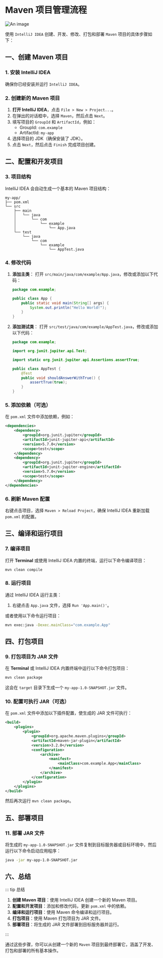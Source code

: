 # Maven 项目管理流程

![An image](/images/java/maven-build.png)

使用 `IntelliJ IDEA` 创建、开发、修改、打包和部署 `Maven` 项目的具体步骤如下：

## 一、创建 Maven 项目

### 1. 安装 IntelliJ IDEA

确保你已经安装并运行 `IntelliJ IDEA`。

### 2. 创建新的 Maven 项目

1. **打开 IntelliJ IDEA**，点击 `File > New > Project...`。
2. 在弹出的对话框中，选择 `Maven`，然后点击 `Next`。
3. 填写项目的 `GroupId` 和 `ArtifactId`，例如：
   - GroupId: `com.example`
   - ArtifactId: `my-app`
4. 选择项目的 JDK（确保安装了 JDK）。
5. 点击 `Next`，然后点击 `Finish` 完成项目创建。

## 二、配置和开发项目

### 3. 项目结构

IntelliJ IDEA 会自动生成一个基本的 Maven 项目结构：

```
my-app/
├── pom.xml
└── src
    ├── main
    │   └── java
    │       └── com
    │           └── example
    │               └── App.java
    └── test
        └── java
            └── com
                └── example
                    └── AppTest.java
```

### 4. 修改代码

1. **添加主类**：
   打开 `src/main/java/com/example/App.java`，修改或添加以下代码：

   ```java
   package com.example;

   public class App {
       public static void main(String[] args) {
           System.out.println("Hello World!");
       }
   }
   ```

2. **添加测试类**：
   打开 `src/test/java/com/example/AppTest.java`，修改或添加以下代码：

   ```java
   package com.example;

   import org.junit.jupiter.api.Test;

   import static org.junit.jupiter.api.Assertions.assertTrue;

   public class AppTest {
       @Test
       public void shouldAnswerWithTrue() {
           assertTrue(true);
       }
   }
   ```

### 5. 添加依赖（可选）

在 `pom.xml` 文件中添加依赖，例如：

```xml
<dependencies>
    <dependency>
        <groupId>org.junit.jupiter</groupId>
        <artifactId>junit-jupiter-api</artifactId>
        <version>5.7.0</version>
        <scope>test</scope>
    </dependency>
    <dependency>
        <groupId>org.junit.jupiter</groupId>
        <artifactId>junit-jupiter-engine</artifactId>
        <version>5.7.0</version>
        <scope>test</scope>
    </dependency>
</dependencies>
```

### 6. 刷新 Maven 配置

右键点击项目，选择 `Maven > Reload Project`，确保 IntelliJ IDEA 重新加载 `pom.xml` 的配置。

## 三、编译和运行项目

### 7. 编译项目

打开 **Terminal** 或使用 IntelliJ IDEA 内置的终端，运行以下命令编译项目：

```bash
mvn clean compile
```

### 8. 运行项目

通过 IntelliJ IDEA 运行主类：

1. 右键点击 `App.java` 文件，选择 `Run 'App.main()'`。

或者使用以下命令运行项目：

```bash
mvn exec:java -Dexec.mainClass="com.example.App"
```

## 四、打包项目

### 9. 打包项目为 JAR 文件

在 **Terminal** 或 IntelliJ IDEA 内置终端中运行以下命令打包项目：

```bash
mvn clean package
```

这会在 `target` 目录下生成一个 `my-app-1.0-SNAPSHOT.jar` 文件。

### 10. 配置可执行 JAR（可选）

在 `pom.xml` 文件中添加以下插件配置，使生成的 JAR 文件可执行：

```xml
<build>
    <plugins>
        <plugin>
            <groupId>org.apache.maven.plugins</groupId>
            <artifactId>maven-jar-plugin</artifactId>
            <version>3.2.0</version>
            <configuration>
                <archive>
                    <manifest>
                        <mainClass>com.example.App</mainClass>
                    </manifest>
                </archive>
            </configuration>
        </plugin>
    </plugins>
</build>
```

然后再次运行 `mvn clean package`。

## 五、部署项目

### 11. 部署 JAR 文件

将生成的 `my-app-1.0-SNAPSHOT.jar` 文件复制到目标服务器或目标环境中，然后运行以下命令启动应用程序：

```bash
java -jar my-app-1.0-SNAPSHOT.jar
```

## 六、总结

::: tip 总结

1. **创建 Maven 项目**：使用 IntelliJ IDEA 创建一个新的 Maven 项目。
2. **配置和开发项目**：添加和修改代码，更新 `pom.xml` 中的依赖。
3. **编译和运行项目**：使用 Maven 命令编译和运行项目。
4. **打包项目**：使用 Maven 打包项目为 JAR 文件。
5. **部署项目**：将生成的 JAR 文件部署到目标服务器并运行。

:::

通过这些步骤，你可以从创建一个新的 `Maven` 项目到最终部署它，涵盖了开发、打包和部署的所有基本操作。
